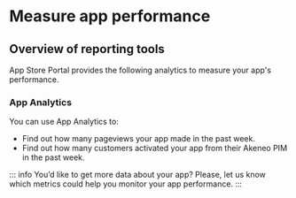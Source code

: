 # Measure app performance

## Overview of reporting tools

App Store Portal provides the following analytics to measure your app's performance.

### App Analytics

You can use App Analytics to:

- Find out how many pageviews your app made in the past week.
- Find out how many customers activated your app from their Akeneo PIM in the past week.

::: info
You’d like to get more data about your app? Please, let us know which metrics could help you monitor your app performance.
:::
